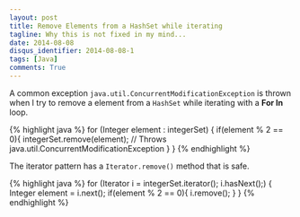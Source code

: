 ```yaml
---
layout: post
title: Remove Elements from a HashSet while iterating
tagline: Why this is not fixed in my mind...
date: 2014-08-08
disqus_identifier: 2014-08-08-1
tags: [Java]
comments: True
---
```


A common exception `java.util.ConcurrentModificationException` is thrown when I try to remove a element from a `HashSet` while iterating with a **For In** loop.

{% highlight java %}
for (Integer element : integerSet) {
    if(element % 2 == 0){
        integerSet.remove(element); // Throws java.util.ConcurrentModificationException
    }
}
{% endhighlight %}

The iterator pattern has a `Iterator.remove()` method that is safe.

{% highlight java %}
for (Iterator<Integer> i = integerSet.iterator(); i.hasNext();) {
    Integer element = i.next();
    if(element % 2 == 0){
        i.remove();
    }
}
{% endhighlight %}

